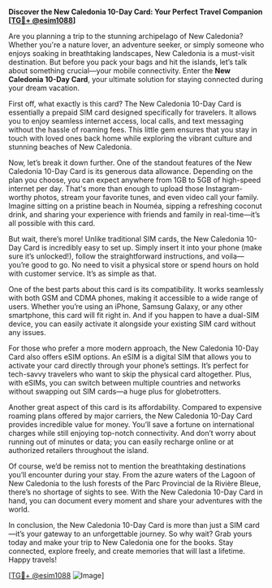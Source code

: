 **Discover the New Caledonia 10-Day Card: Your Perfect Travel Companion [[TG💪+ @esim1088](https://t.me/s/esim1088)]**

Are you planning a trip to the stunning archipelago of New Caledonia? Whether you're a nature lover, an adventure seeker, or simply someone who enjoys soaking in breathtaking landscapes, New Caledonia is a must-visit destination. But before you pack your bags and hit the islands, let’s talk about something crucial—your mobile connectivity. Enter the **New Caledonia 10-Day Card**, your ultimate solution for staying connected during your dream vacation.

First off, what exactly is this card? The New Caledonia 10-Day Card is essentially a prepaid SIM card designed specifically for travelers. It allows you to enjoy seamless internet access, local calls, and text messaging without the hassle of roaming fees. This little gem ensures that you stay in touch with loved ones back home while exploring the vibrant culture and stunning beaches of New Caledonia. 

Now, let’s break it down further. One of the standout features of the New Caledonia 10-Day Card is its generous data allowance. Depending on the plan you choose, you can expect anywhere from 1GB to 5GB of high-speed internet per day. That's more than enough to upload those Instagram-worthy photos, stream your favorite tunes, and even video call your family. Imagine sitting on a pristine beach in Nouméa, sipping a refreshing coconut drink, and sharing your experience with friends and family in real-time—it’s all possible with this card.

But wait, there’s more! Unlike traditional SIM cards, the New Caledonia 10-Day Card is incredibly easy to set up. Simply insert it into your phone (make sure it’s unlocked!), follow the straightforward instructions, and voila—you’re good to go. No need to visit a physical store or spend hours on hold with customer service. It’s as simple as that.

One of the best parts about this card is its compatibility. It works seamlessly with both GSM and CDMA phones, making it accessible to a wide range of users. Whether you’re using an iPhone, Samsung Galaxy, or any other smartphone, this card will fit right in. And if you happen to have a dual-SIM device, you can easily activate it alongside your existing SIM card without any issues.

For those who prefer a more modern approach, the New Caledonia 10-Day Card also offers eSIM options. An eSIM is a digital SIM that allows you to activate your card directly through your phone’s settings. It’s perfect for tech-savvy travelers who want to skip the physical card altogether. Plus, with eSIMs, you can switch between multiple countries and networks without swapping out SIM cards—a huge plus for globetrotters.

Another great aspect of this card is its affordability. Compared to expensive roaming plans offered by major carriers, the New Caledonia 10-Day Card provides incredible value for money. You’ll save a fortune on international charges while still enjoying top-notch connectivity. And don’t worry about running out of minutes or data; you can easily recharge online or at authorized retailers throughout the island.

Of course, we’d be remiss not to mention the breathtaking destinations you’ll encounter during your stay. From the azure waters of the Lagoon of New Caledonia to the lush forests of the Parc Provincial de la Rivière Bleue, there’s no shortage of sights to see. With the New Caledonia 10-Day Card in hand, you can document every moment and share your adventures with the world.

In conclusion, the New Caledonia 10-Day Card is more than just a SIM card—it’s your gateway to an unforgettable journey. So why wait? Grab yours today and make your trip to New Caledonia one for the books. Stay connected, explore freely, and create memories that will last a lifetime. Happy travels!

[[TG💪+ @esim1088](https://t.me/s/esim1088) ![Image](https://i.postimg.cc/Y0z9fWf4/image.png)]